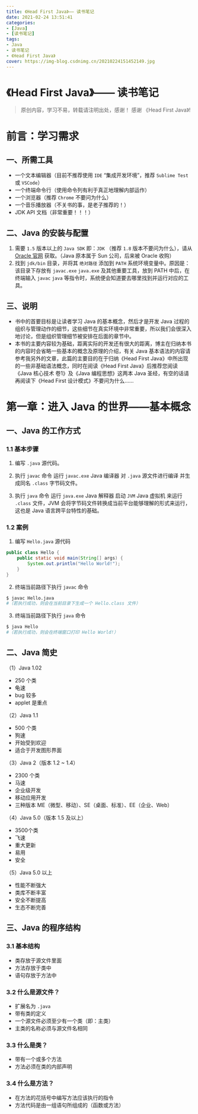 ```yaml
---
title: 《Head First Java》—— 读书笔记
date: 2021-02-24 13:51:41
categories:
- [Java]
- [读书笔记]
tags:
- Java
- 读书笔记
- 《Head First Java》
cover: https://img-blog.csdnimg.cn/20210224151452149.jpg
---
```


# 《Head First Java》—— 读书笔记

> 原创内容，学习不易，转载请注明出处，感谢！
> 感谢 《Head First Java》!

# 前言：学习需求

## 一、所需工具

- 一个文本编辑器（目前不推荐使用 `IDE` “集成开发环境”，推荐 `Sublime Test` 或 `VSCode`）
- 一个终端命令行（使用命令列有利于真正地理解内部运作）
- 一个浏览器（推荐 `Chrome` 不要问为什么）
- 一个音乐播放器（不关书的事，是老子推荐的！）
- JDK API 文档（非常重要！！！）

## 二、Java 的安装与配置

1. 需要 `1.5` 版本以上的 `Java SDK` 即：`JDK` （推荐 `1.8` 版本不要问为什么），请从 [Oracle 官网](https://www.oracle.com/cn/index.html) 获取。（Java 原本属于 Sun 公司，后来被 Oracle 收购）
2. 找到 `jdk/bin` 目录，并将其 `绝对路径` 添加到 `PATH` 系统环境变量中。原因是：该目录下存放有 `javac.exe` `java.exe` 及其他重要工具，放到 PATH 中后，在终端输入 `javac` `java` 等指令时，系统便会知道要去哪里找到并运行对应的工具。

## 三、说明

- 书中的首要目标是让读者学习 Java 的基本概念，然后才是开发 Java 过程的组织与管理动作的细节，这些细节在真实环境中非常重要，所以我们会很深入地讨论，但是组织管理细节被安排在后面的章节中。
- 本书的主要内容较为基础，距离实际的开发还有很大的距离，博主在归纳本书的内容时会省略一些基本的概念及原理的介绍，有关 Java 基本语法的内容请参考我另外的文章，此篇的主要目的在于归纳《Head First Java》中所出现的一些非基础语法概念，同时在阅读《Head First Java》后推荐您阅读《Java 核心技术 卷1》及《Java 编程思想》这两本 Java 圣经，有空的话请再阅读下《Head First 设计模式》不要问为什么……

# 第一章：进入 Java 的世界——基本概念

## 一、Java 的工作方式

### 1.1 基本步骤

1. 编写 `.java` 源代码。

2. 执行 `javac` 命令 运行 `javac.exe` Java 编译器 对 `.java` 源文件进行编译 并生成同名 `.class` 字节码文件。 
3. 执行 `java` 命令 运行 `java.exe` Java 解释器 启动 `JVM` Java 虚拟机 来运行 `.class` 文件，JVM 会将字节码文件转换成当前平台能够理解的形式来运行，这也是 Java 语言跨平台特性的基础。

### 1.2 案例

1. 编写 `Hello.java` 源代码

```java
public class Hello {
    public static void main(String[] args) {
        System.out.println("Hello World!");
    }
}
```

2. 终端当前路径下执行 `javac` 命令

``` bash
$ javac Hello.java		
#（若执行成功，则会在当前目录下生成一个 Hello.class 文件）
```

3. 终端当前路径下执行 `java` 命令

```bash
$ java Hello				
#（若执行成功，则会在终端窗口打印 Hello World!）
```

## 二、Java 简史

（1）Java 1.02

- 250 个类
- 龟速
- bug 较多
- applet 是重点

（2）Java 1.1

- 500 个类
- 狗速
- 开始受到欢迎
- 适合于开发图形界面

（3）Java 2（版本 1.2 ~ 1.4）

- 2300 个类
- 马速
- 企业级开发
- 移动应用开发
- 三种版本 ME（微型、移动）、SE（桌面、标准）、EE（企业、Web）

（4）Java 5.0（版本 1.5 及以上）

- 3500个类
- 飞速
- 重大更新
- 易用
- 安全

（5）Java 5.0 以上

- 性能不断强大
- 类库不断丰富
- 安全不断提高
- 生态不断完善

## 三、Java 的程序结构

### 3.1 基本结构

- 类存放于源文件里面
- 方法存放于类中
- 语句存放于方法中

### 3.2 什么是源文件？

- 扩展名为 `.java`
- 带有类的定义
- 一个源文件必须至少有一个类（即：主类）
- 主类的名称必须与源文件名相同

### 3.3 什么是类？

- 带有一个或多个方法
- 方法必须在类的内部声明

### 3.4 什么是方法？

- 在方法的花括号中编写方法应该执行的指令
- 方法代码是由一组语句所组成的（函数或方法）